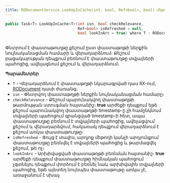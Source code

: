 ```yaml
---
title: RODocumentService.LookUpInCache(int, bool, Ref<bool>, bool) մեթոդ
---
```


```c#
public Task<T> LookUpInCache<T>(int isn, bool checkRelevance, 
                                Ref<bool> isRefreshed = null,
                                bool lookInArc = true) where T : RODocument, new()
                                        
```

Փնտրում է փաստաթուղթը քեշում ըստ փաստաթղթի ներքին նույնականացման համարի և վերադարձնում։ 
Քեշում բացակայության դեպքում բեռնում է փաստաթուղթը տվյալների պահոցից, ավելացնում քեշում և վերադարձնում։ 

**Պարամետրեր**

* `T` - Վերադարձնում է փաստաթղթի նկարագրված դաս 8X-ում, [RODocument](../../types/RODocument.md) դասի ժառանգ։
* `isn` - Փնտրվող փաստաթղթի ներքին նույնականացման համարը։
* `checkRelevance` - Քեշում պարունակվող փաստաթղթի թարմության ստուգման հայտանիշ։ **true** արժեքի դեպքում եթե քեշում պարունակվող փաստաթղթի timestamp-ը չի համընկնում տվյալների պահոցում գրանցված timestamp-ի հետ, ապա փաստաթուղթը բեռնում է տվյալների պահոցից, ավելացվում քեշում և վերադարձվում, հակառակ դեպքում վերադարձնում է քեշում առկա փաստաթուղթը։
* `isRefreshed` - Ցույց է տալիս, արդյոք մեթոդի կանչի արդյունքում փաստաթուղթը բեռնվել է տվյալների պահոցից և թարմացվել քեշում, թե ոչ։
* `lookInArc` - Արխիվացված փաստաթղթի բեռնման հայտանիշ։ **true** արժեքի դեպքում փաստաթուղթը հիմնական պահոցում չգտնելու դեպքում փորձում է բեռնել նաև արխիվային տվյալների պահոցից, եթե այնտեղ նույնպես փաստաթութը առկա չէ, առաջանում է սխալ։
